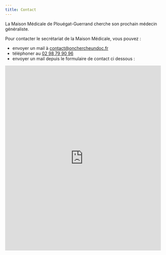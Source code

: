 ```yaml
---
title: Contact
---
```

La Maison Médicale de Plouégat-Guerrand cherche son prochain médecin généraliste.

Pour contacter le secrétariat de la Maison Médicale, vous pouvez :

- envoyer un mail à [contact@onchercheundoc.fr](mailto:contact@onchercheundoc.fr)
- téléphoner au [02 98 79 90 96](tel:+33298799096)
- envoyer un mail depuis le formulaire de contact ci dessous :

<iframe title="Contact Form" src="https://plugins.crisp.chat/urn:crisp.im:contact-form:0/contact/550a0428-e1b2-42b5-9f90-9a03c8ff2290" referrerpolicy="origin" sandbox="allow-forms allow-popups allow-scripts allow-same-origin" width="100%" height="600px" frameborder="0"></iframe>